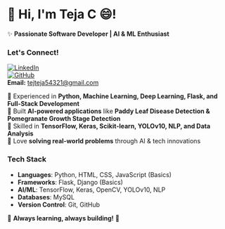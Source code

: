 # 👋 Hi, I'm Teja C 😄!  

✨ **Passionate Software Developer | AI & ML Enthusiast**  

###  Let's Connect!  
[![LinkedIn](https://img.shields.io/badge/LinkedIn-blue?logo=linkedin)](https://www.linkedin.com/in/teja-c-03a07320b)  
[![GitHub](https://img.shields.io/badge/GitHub-black?logo=github)](https://github.com/TejaCheekati)  
 **Email:** [tejteja54321@gmail.com](mailto:tejteja54321@gmail.com)  


🔹 Experienced in **Python, Machine Learning, Deep Learning, Flask, and Full-Stack Development**  
🔹 Built **AI-powered applications** like **Paddy Leaf Disease Detection & Pomegranate Growth Stage Detection**  
🔹 Skilled in **TensorFlow, Keras, Scikit-learn, YOLOv10, NLP, and Data Analysis**  
🔹 Love **solving real-world problems** through AI & tech innovations  

###  Tech Stack  
- **Languages**: Python, HTML, CSS, JavaScript (Basics)  
- **Frameworks**: Flask, Django (Basics)  
- **AI/ML**: TensorFlow, Keras, OpenCV, YOLOv10, NLP  
- **Databases**: MySQL  
- **Version Control**: Git, GitHub  


🌟 **Always learning, always building!** 🚀  
